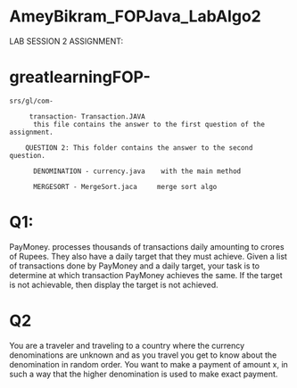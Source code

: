 # AmeyBikram_FOPJava_LabAlgo2


LAB SESSION 2 ASSIGNMENT:

# greatlearningFOP-

    srs/gl/com-
  
         transaction- Transaction.JAVA 
          this file contains the answer to the first question of the assignment.

        QUESTION 2: This folder contains the answer to the second question.
        
          DENOMINATION - currency.java    with the main method
          
          MERGESORT - MergeSort.jaca     merge sort algo 
          
          
          
         
 # Q1: 
 PayMoney. processes thousands of transactions daily amounting to crores of Rupees. They
also have a daily target that they must achieve. Given a list of transactions done by
PayMoney and a daily target, your task is to determine at which transaction PayMoney
achieves the same. If the target is not achievable, then display the target is not achieved.



# Q2
You are a traveler and traveling to a country where the currency denominations are
unknown and as you travel you get to know about the denomination in random order.
You want to make a payment of amount x, in such a way that the higher denomination is
used to make exact payment.
            
      
